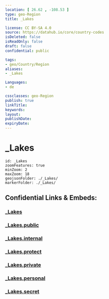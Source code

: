 ```yaml
---
location: [ 26.62 , -108.53 ] 
type: geo-Region
title: _Lakes

license: CC BY-SA 4.0
source: https://datahub.io/core/country-codes
isDeleted: false
isReadOnly: false
draft: false
confidential: public

tags:
- geo/Country/Region
aliases:
- _Lakes

Languages:
- de

cssclasses: geo-Region
publish: true
linkTitle: 
keywords: 
layout: 
publishDate: 
expiryDate: 
---
```


# _Lakes

```leaflet
id: _Lakes
zoomFeatures: true 
minZoom: 2 
maxZoom: 18
geojsonFolder: ./_Lakes/
markerFolder: ./_Lakes/
```


## Confidential Links & Embeds: 

### [_Lakes](/_Standards/Earth/Continent/America~Central/Mexico/States~Mexico/Sinaloa/_Lakes.md) 

### [_Lakes.public](/_public/Earth/Continent/America~Central/Mexico/States~Mexico/Sinaloa/_Lakes.public.md) 

### [_Lakes.internal](/_internal/Earth/Continent/America~Central/Mexico/States~Mexico/Sinaloa/_Lakes.internal.md) 

### [_Lakes.protect](/_protect/Earth/Continent/America~Central/Mexico/States~Mexico/Sinaloa/_Lakes.protect.md) 

### [_Lakes.private](/_private/Earth/Continent/America~Central/Mexico/States~Mexico/Sinaloa/_Lakes.private.md) 

### [_Lakes.personal](/_personal/Earth/Continent/America~Central/Mexico/States~Mexico/Sinaloa/_Lakes.personal.md) 

### [_Lakes.secret](/_secret/Earth/Continent/America~Central/Mexico/States~Mexico/Sinaloa/_Lakes.secret.md)

